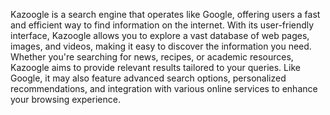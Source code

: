 Kazoogle is a search engine that operates like Google, offering users a fast and efficient way to find information on the internet. With its user-friendly interface, Kazoogle allows you to explore a vast database of web pages, images, and videos, making it easy to discover the information you need. Whether you're searching for news, recipes, or academic resources, Kazoogle aims to provide relevant results tailored to your queries. Like Google, it may also feature advanced search options, personalized recommendations, and integration with various online services to enhance your browsing experience.
